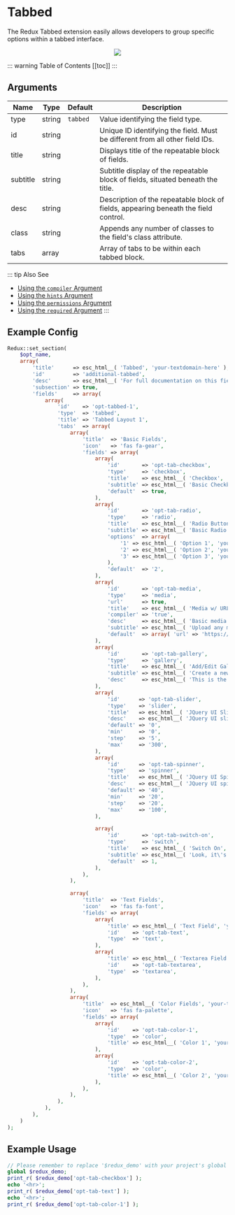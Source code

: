 # Tabbed <Badge text="field" type="warn"/>

The Redux Tabbed extension easily allows developers to group specific options within a tabbed interface. 

<span style="display:block;text-align:center">![](./img/redux-tabbed.jpg)</span>

::: warning Table of Contents
[[toc]]
:::

## Arguments
| Name         | Type      | Default                                                                                                                 | Description                                                                                                                                                             |
|--------------|-----------|-------------------------------------------------------------------------------------------------------------------------|-------------------------------------------------------------------------------------------------------------------------------------------------------------------------|
| type         | string    | `tabbed`                                                                                                                | Value identifying the field type.                                                                                                                                       |
| id           | string    |                                                                                                                         | Unique ID identifying the field. Must be different from all other field IDs.                                                                                            |
| title        | string    |                                                                                                                         | Displays title of the repeatable block of fields.                                                                                                                       |
| subtitle     | string    | | Subtitle display of the repeatable block of fields, situated beneath the title.                                                                                         |
| desc         | string    | | Description of the repeatable block of fields, appearing beneath the field control.                                                                                     |
| class        | string    | | Appends any number of classes to the field's class attribute.                                                                                                           |
| tabs         | array     | | Array of tabs to be within each tabbed block.                                                                                                                   |

::: tip Also See
- [Using the `compiler` Argument](../configuration/fields/compiler.md)
- [Using the `hints` Argument](../configuration/fields/hints.md)
- [Using the `permissions` Argument](../configuration/fields/permissions.md)
- [Using the `required` Argument](../configuration/fields/required.md)
:::

## Example Config
```php
Redux::set_section(
	$opt_name,
	array(
		'title'      => esc_html__( 'Tabbed', 'your-textdomain-here' ),
		'id'         => 'additional-tabbed',
		'desc'       => esc_html__( 'For full documentation on this field, visit: ', 'your-textdomain-here' ) . '<a href="https://devs.redux.io/core-fields/tabbed.html" target="_blank">https://devs.redux.io/core-fields/tabbed.html</a>',
		'subsection' => true,
		'fields'     => array(
			array(
				'id'    => 'opt-tabbed-1',
				'type'  => 'tabbed',
				'title' => 'Tabbed Layout 1',
				'tabs'  => array(
					array(
						'title'  => 'Basic Fields',
						'icon'   => 'fas fa-gear',
						'fields' => array(
							array(
								'id'       => 'opt-tab-checkbox',
								'type'     => 'checkbox',
								'title'    => esc_html__( 'Checkbox', 'your-textdomain-here' ),
								'subtitle' => esc_html__( 'Basic Checkbox field.', 'your-textdomain-here' ),
								'default'  => true,
							),
							array(
								'id'       => 'opt-tab-radio',
								'type'     => 'radio',
								'title'    => esc_html__( 'Radio Button', 'your-textdomain-here' ),
								'subtitle' => esc_html__( 'Basic Radio Button field.', 'your-textdomain-here' ),
								'options'  => array(
									'1' => esc_html__( 'Option 1', 'your-textdomain-here' ),
									'2' => esc_html__( 'Option 2', 'your-textdomain-here' ),
									'3' => esc_html__( 'Option 3', 'your-textdomain-here' ),
								),
								'default'  => '2',
							),
							array(
								'id'       => 'opt-tab-media',
								'type'     => 'media',
								'url'      => true,
								'title'    => esc_html__( 'Media w/ URL', 'your-textdomain-here' ),
								'compiler' => 'true',
								'desc'     => esc_html__( 'Basic media uploader with disabled URL input field.', 'your-textdomain-here' ),
								'subtitle' => esc_html__( 'Upload any media using the WordPress native uploader', 'your-textdomain-here' ),
								'default'  => array( 'url' => 'https://s.wordpress.org/style/images/codeispoetry.png' ),
							),
							array(
								'id'       => 'opt-tab-gallery',
								'type'     => 'gallery',
								'title'    => esc_html__( 'Add/Edit Gallery', 'your-textdomain-here' ),
								'subtitle' => esc_html__( 'Create a new Gallery by selecting existing or uploading new images using the WordPress native uploader', 'your-textdomain-here' ),
								'desc'     => esc_html__( 'This is the description field, again good for additional info.', 'your-textdomain-here' ),
							),
							array(
								'id'      => 'opt-tab-slider',
								'type'    => 'slider',
								'title'   => esc_html__( 'JQuery UI Slider Example 2 w/ Steps (5)', 'your-textdomain-here' ),
								'desc'    => esc_html__( 'JQuery UI slider description. Min: 0, max: 300, step: 5, default value: 75', 'your-textdomain-here' ),
								'default' => '0',
								'min'     => '0',
								'step'    => '5',
								'max'     => '300',
							),
							array(
								'id'      => 'opt-tab-spinner',
								'type'    => 'spinner',
								'title'   => esc_html__( 'JQuery UI Spinner Example 1', 'your-textdomain-here' ),
								'desc'    => esc_html__( 'JQuery UI spinner description. Min:20, max: 100, step:20, default value: 40', 'your-textdomain-here' ),
								'default' => '40',
								'min'     => '20',
								'step'    => '20',
								'max'     => '100',
							),

							array(
								'id'       => 'opt-tab-switch-on',
								'type'     => 'switch',
								'title'    => esc_html__( 'Switch On', 'your-textdomain-here' ),
								'subtitle' => esc_html__( 'Look, it\'s on!', 'your-textdomain-here' ),
								'default'  => 1,
							),
						),
					),

					array(
						'title'  => 'Text Fields',
						'icon'   => 'fas fa-font',
						'fields' => array(
							array(
								'title' => esc_html__( 'Text Field', 'your-textdomain-here' ),
								'id'    => 'opt-tab-text',
								'type'  => 'text',
							),
							array(
								'title' => esc_html__( 'Textarea Field', 'your-textdomain-here' ),
								'id'    => 'opt-tab-textarea',
								'type'  => 'textarea',
							),
						),
					),
					array(
						'title'  => esc_html__( 'Color Fields', 'your-textdomain-here' ),
						'icon'   => 'fas fa-palette',
						'fields' => array(
							array(
								'id'    => 'opt-tab-color-1',
								'type'  => 'color',
								'title' => esc_html__( 'Color 1', 'your-textdomain-here' ),
							),
							array(
								'id'    => 'opt-tab-color-2',
								'type'  => 'color',
								'title' => esc_html__( 'Color 2', 'your-textdomain-here' ),
							),
						),
					),
				),
			),
		),
	)
);
```

## Example Usage

```php
// Please remember to replace '$redux_demo' with your project's global variable name, usually your opt_name.
global $redux_demo;
print_r( $redux_demo['opt-tab-checkbox'] );
echo '<hr>';
print_r( $redux_demo['opt-tab-text'] );
echo '<hr>';
print_r( $redux_demo['opt-tab-color-1'] );
```